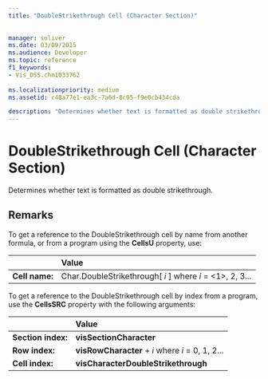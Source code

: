 ```yaml
---
title: "DoubleStrikethrough Cell (Character Section)"
 
 
manager: soliver
ms.date: 03/09/2015
ms.audience: Developer
ms.topic: reference
f1_keywords:
- Vis_DSS.chm1033762
 
ms.localizationpriority: medium
ms.assetid: c48a77e1-ea3c-7a6d-8c05-f9e0cb434cda

description: "Determines whether text is formatted as double strikethrough."
---
```


# DoubleStrikethrough Cell (Character Section)

Determines whether text is formatted as double strikethrough.
  
## Remarks

To get a reference to the DoubleStrikethrough cell by name from another formula, or from a program using the **CellsU** property, use: 
  
||Value |
|:-----|:-----|
| **Cell name:**  <br/> | Char.DoubleStrikethrough[  *i*  ]            where  *i*  = <1>, 2, 3... |
   
To get a reference to the DoubleStrikethrough cell by index from a program, use the **CellsSRC** property with the following arguments: 
  
||Value |
|:-----|:-----|
| **Section index:**  <br/> |**visSectionCharacter** <br/> |
| **Row index:**  <br/> |**visRowCharacter** +  *i*            where  *i*  = 0, 1, 2... |
| **Cell index:**  <br/> |**visCharacterDoubleStrikethrough** <br/> |
   


